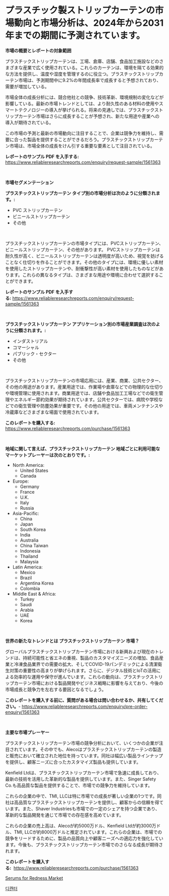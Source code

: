 <p><h1>プラスチック製ストリップカーテンの市場動向と市場分析は、2024年から2031年までの期間に予測されています。</h1></p><p><strong>市場の概要とレポートの対象範囲</strong></p>
<p><p>プラスチックストリップカーテンは、工場、倉庫、店舗、食品加工施設などのさまざまな産業で広く使用されている。これらのカーテンは、環境を隔てる効果的な方法を提供し、温度や湿度を管理するのに役立つ。プラスチックストリップカーテン市場は、予測期間中に9.2%の年間成長率で成長すると予想されており、需要が増加している。</p><p>市場全体の成長分析には、競合他社との競争、技術革新、環境規制の変化などが影響している。最新の市場トレンドとしては、より耐久性のある材料の使用やスマートテクノロジーの導入が挙げられる。将来の見通しでは、プラスチックストリップカーテン市場はさらに成長することが予想され、新たな用途や産業への導入が期待されている。</p><p>この市場の予測と最新の市場動向に注目することで、企業は競争力を維持し、需要に合った製品を提供することができるだろう。プラスチックストリップカーテン市場は、市場全体の成長をけん引する重要な要素として注目されている。</p></p>
<p><strong>レポートのサンプル PDF を入手する:</strong> <a href="https://www.reliableresearchreports.com/enquiry/request-sample/1561363">https://www.reliableresearchreports.com/enquiry/request-sample/1561363</a></p>
<p>&nbsp;</p>
<p><strong>市場セグメンテーション</strong></p>
<p><strong>プラスチックストリップカーテン タイプ別の市場分析は次のように分類されます。:</strong></p>
<p><ul><li>PVC ストリップカーテン</li><li>ビニールストリップカーテン</li><li>その他</li></ul></p>
<p>&nbsp;</p>
<p><p>プラスチックストリップカーテンの市場タイプには、PVCストリップカーテン、ビニールストリップカーテン、その他があります。 PVCストリップカーテンは耐久性が高く、ビニールストリップカーテンは透明度が高いため、視覚を妨げることなく仕切りを作ることができます。その他のタイプには、環境に優しい素材を使用したストリップカーテンや、耐衝撃性が高い素材を使用したものなどがあります。これらの異なるタイプは、さまざまな用途や環境に合わせて選択することができます。</p></p>
<p><strong>レポートのサンプル PDF を入手する:</strong>&nbsp;<a href="https://www.reliableresearchreports.com/enquiry/request-sample/1561363">https://www.reliableresearchreports.com/enquiry/request-sample/1561363</a></p>
<p>&nbsp;</p>
<p><strong> プラスチックストリップカーテン アプリケーション別の市場産業調査は次のように分類されます。:</strong></p>
<p><ul><li>インダストリアル</li><li>コマーシャル</li><li>パブリック・セクター</li><li>その他</li></ul></p>
<p>&nbsp;</p>
<p><p>プラスチックストリップカーテンの市場応用には、産業、商業、公共セクター、その他の用途があります。産業用途では、作業場や倉庫などでの物理的な仕切りや環境管理に使用されます。商業用途では、店舗や食品加工工場などでの衛生管理やエネルギー節約効果が期待されています。公共セクターでは、病院や学校などでの衛生管理や防塵効果が重要です。その他の用途では、車両メンテナンスや冷蔵庫などさまざまな場面で使用されています。</p></p>
<p><strong>このレポートを購入する:</strong>&nbsp; <a href="https://www.reliableresearchreports.com/purchase/1561363">https://www.reliableresearchreports.com/purchase/1561363</a></p>
<p>&nbsp;</p>
<p><strong>地域に関して言えば、プラスチックストリップカーテン 地域ごとに利用可能なマーケットプレーヤーは次のとおりです。:</strong></p>
<p><ul>
    <li>
        North America:
        <ul>
            <li>United States</li>
            <li>Canada</li>
        </ul>
    </li>
    <li>
        Europe:
        <ul>
            <li>Germany</li>
            <li>France</li>
            <li>U.K.</li>
            <li>Italy</li>
            <li>Russia</li>
        </ul>
    </li>
    <li>
        Asia-Pacific:
        <ul>
            <li>China</li>
            <li>Japan</li>
            <li>South Korea</li>
            <li>India</li>
            <li>Australia</li>
            <li>China Taiwan</li>
            <li>Indonesia</li>
            <li>Thailand</li>
            <li>Malaysia</li>
        </ul>
    </li>
    <li>
        Latin America:
        <ul>
            <li>Mexico</li>
            <li>Brazil</li>
            <li>Argentina Korea</li>
            <li>Colombia</li>
        </ul>
    </li>
    <li>
        Middle East & Africa:
        <ul>
            <li>Turkey</li>
            <li>Saudi</li>
            <li>Arabia</li>
            <li>UAE</li>
            <li>Korea</li>
        </ul>
    </li>
    </ul></p>
<p>&nbsp;</p>
<p><strong>世界の新たなトレンドとは プラスチックストリップカーテン 市場？</strong></p>
<p><p>グローバルプラスチックストリップカーテン市場における新興および現在のトレンドは、持続可能性と省エネの重視、製品のカスタマイズニーズの増加、食品産業と冷凍食品業界での需要の拡大、そしてCOVID-19パンデミックによる清潔衛生対策の重要性の高まりが挙げられます。さらに、デジタル技術とIoTの活用による効率的な運用や保守が進んでいます。これらの動向は、プラスチックストリップカーテン市場における製品開発やビジネス戦略に影響を与えており、今後の市場成長と競争力を左右する要因となるでしょう。</p></p>
<p><strong>このレポートを購入する前に、質問がある場合は問い合わせるか、共有してください。</strong>- <a href="https://www.reliableresearchreports.com/enquiry/pre-order-enquiry/1561363">https://www.reliableresearchreports.com/enquiry/pre-order-enquiry/1561363</a></p>
<p>&nbsp;</p>
<p><strong>主要な市場プレーヤー</strong></p>
<p><p>プラスチックストリップカーテン市場の競争分析において、いくつかの企業が注目されています。その中でも、Alecoはプラスチックストリップカーテンの製造と販売において確立された地位を持っています。同社は幅広い製品ラインナップを提供し、顧客ニーズに合ったカスタマイズ製品も提供しています。</p><p>Kenfield Ltdは、プラスチックストリップカーテン市場で急速に成長しており、最新の技術を活用した革新的な製品を提供しています。また、Singer Safety Co.も高品質な製品を提供することで、市場での競争力を維持しています。</p><p>これらの企業の中で、TMI, LLCは特に市場での成長が著しい企業の1つです。同社は高品質なプラスチックストリップカーテンを提供し、顧客からの信頼を得ています。また、Shaver Industriesも市場での一定のシェアを持つ企業であり、革新的な製品開発を通じて市場での存在感を高めています。</p><p>これらの企業の売上高は、Alecoが約5000万ドル、Kenfield Ltdが約3000万ドル、TMI, LLCが約8000万ドルと推定されています。これらの企業は、市場での競争をリードするために、製品の品質向上や顧客ニーズへの適応力を強化しています。今後も、プラスチックストリップカーテン市場でのさらなる成長が期待されます。</p></p>
<p><strong>このレポートを購入する:</strong>&nbsp;&nbsp;<a href="https://www.reliableresearchreports.com/purchase/1561363">https://www.reliableresearchreports.com/purchase/1561363</a></p>
<p><p><a href="https://github.com/AKSHATREPORTPRIME/Market-Research-Report-List-3/blob/main/serums-for-redness-market.md">Serums for Redness Market</a></p><p><a href="https://github.com/rsg307664904/Market-Research-Report-List-1/blob/main/91879705465.md">디캔터</a></p></p>
